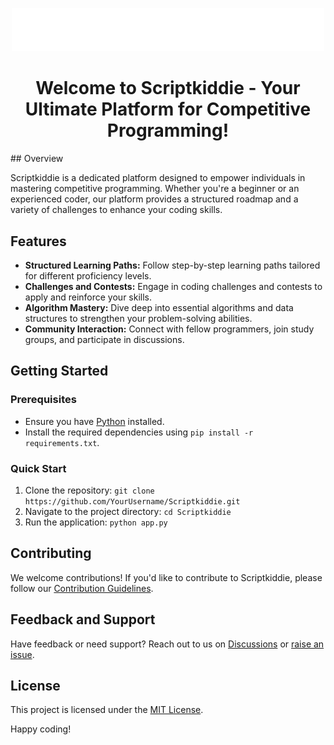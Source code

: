 <p align="center">
  <img src="assets/images/logo.png" alt="Scriptkiddie Logo" width="500">
</p>

<h1 align="center">Welcome to Scriptkiddie - Your Ultimate Platform for Competitive Programming!</h1>
## Overview

Scriptkiddie is a dedicated platform designed to empower individuals in mastering competitive programming. Whether you're a beginner or an experienced coder, our platform provides a structured roadmap and a variety of challenges to enhance your coding skills.

## Features

- **Structured Learning Paths:** Follow step-by-step learning paths tailored for different proficiency levels.
- **Challenges and Contests:** Engage in coding challenges and contests to apply and reinforce your skills.
- **Algorithm Mastery:** Dive deep into essential algorithms and data structures to strengthen your problem-solving abilities.
- **Community Interaction:** Connect with fellow programmers, join study groups, and participate in discussions.

## Getting Started

### Prerequisites

- Ensure you have [Python](https://www.python.org/downloads/) installed.
- Install the required dependencies using `pip install -r requirements.txt`.

### Quick Start

1. Clone the repository: `git clone https://github.com/YourUsername/Scriptkiddie.git`
2. Navigate to the project directory: `cd Scriptkiddie`
3. Run the application: `python app.py`

## Contributing

We welcome contributions! If you'd like to contribute to Scriptkiddie, please follow our [Contribution Guidelines](CONTRIBUTING.md).

## Feedback and Support

Have feedback or need support? Reach out to us on [Discussions](https://github.com/YourUsername/Scriptkiddie/discussions) or [raise an issue](https://github.com/YourUsername/Scriptkiddie/issues).

## License

This project is licensed under the [MIT License](LICENSE).

Happy coding!